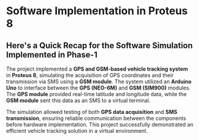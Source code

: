 # Software Implementation in Proteus 8

## Here's a Quick Recap for the Software Simulation Implemented in Phase-1

The project implemented a **GPS and GSM-based vehicle tracking system** in **Proteus 8**, simulating the acquisition of GPS coordinates and their transmission via SMS using a **GSM module**. The system utilized an **Arduino Uno** to interface between the **GPS (NEO-6M)** and **GSM (SIM900)** modules. The **GPS module** provided real-time latitude and longitude data, while the **GSM module** sent this data as an SMS to a virtual terminal. 

The simulation allowed testing of both **GPS data acquisition** and **SMS transmission**, ensuring reliable communication between the components before hardware implementation. This project successfully demonstrated an efficient vehicle tracking solution in a virtual environment.
